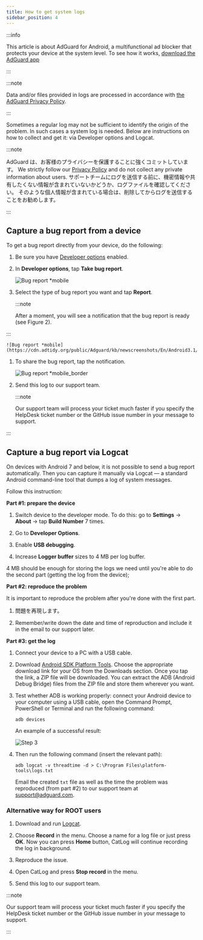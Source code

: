 ```yaml
---
title: How to get system logs
sidebar_position: 4
---
```


:::info

This article is about AdGuard for Android, a multifunctional ad blocker that protects your device at the system level. To see how it works, [download the AdGuard app](https://agrd.io/download-kb-adblock)

:::

:::note

Data and/or files provided in logs are processed in accordance with [the AdGuard Privacy Policy](https://adguard.com/en/privacy.html).

:::

Sometimes a regular log may not be sufficient to identify the origin of the problem. In such cases a system log is needed. Below are instructions on how to collect and get it: via Developer options and Logcat.

:::note

AdGuard は、お客様のプライバシーを保護することに強くコミットしています。 We strictly follow our [Privacy Policy](https://adguard.com/privacy/android.html) and do not collect any private information about users. サポートチームにログを送信する前に、機密情報や共有したくない情報が含まれていないかどうか、ログファイルを確認してください。 そのような個人情報が含まれている場合は、削除してからログを送信することをお勧めします。

:::

## Capture a bug report from a device

To get a bug report directly from your device, do the following:

1. Be sure you have [Developer options](https://developer.android.com/studio/run/device.html#developer-device-options) enabled.

1. In **Developer options**, tap **Take bug report**.

    ![Bug report *mobile](https://cdn.adtidy.org/public/Adguard/kb/newscreenshots/En/Android3.1/bugreporten.png)

1. Select the type of bug report you want and tap **Report**.

    :::note

    After a moment, you will see a notification that the bug report is ready (see Figure 2).


:::

    ![Bug report *mobile](https://cdn.adtidy.org/public/Adguard/kb/newscreenshots/En/Android3.1/bugreporteen.png)

1. To share the bug report, tap the notification.

    ![Bug report *mobile_border](https://cdn.adtidy.org/public/Adguard/kb/newscreenshots/En/Android3.1/bugreport3en.png)

1. Send this log to our support team.

    :::note

    Our support team will process your ticket much faster if you specify the HelpDesk ticket number or the GitHub issue number in your message to support.


:::

## Capture a bug report via Logcat

On devices with Android 7 and below, it is not possible to send a bug report automatically. Then you can capture it manually via Logcat — a standard Android command-line tool that dumps a log of system messages.

Follow this instruction:

**Part #1: prepare the device**

1. Switch device to the developer mode. To do this: go to **Settings** → **About** → tap **Build Number** 7 times.

1. Go to **Developer Options**.

1. Enable **USB debugging**.

1. Increase **Logger buffer** sizes to 4 MB per log buffer.

4 MB should be enough for storing the logs we need until you're able to do the second part (getting the log from the device);

**Part #2: reproduce the problem**

It is important to reproduce the problem after you're done with the first part.

1. 問題を再現します。

1. Remember/write down the date and time of reproduction and include it in the email to our support later.

**Part #3: get the log**

1. Connect your device to a PC with a USB cable.

1. Download [Android SDK Platform Tools](https://developer.android.com/studio/releases/platform-tools#downloads). Choose the appropriate download link for your OS from the Downloads section. Once you tap the link, a ZIP file will be downloaded. You can extract the ADB (Android Debug Bridge) files from the ZIP file and store them wherever you want.

1. Test whether ADB is working properly: connect your Android device to your computer using a USB cable, open the Command Prompt, PowerShell or Terminal and run the following command:

    `adb devices`

    An example of a successful result:

    ![Step 3](https://cdn.adtidy.org/content/kb/ad_blocker/android/logcat/logcat_step-3.png)

1. Then run the following command (insert the relevant path):

    `adb logcat -v threadtime -d > C:\Program Files\platform-tools\logs.txt`

    Email the created `txt` file as well as the time the problem was reproduced (from part #2) to our support team at support@adguard.com.

### Alternative way for ROOT users

1. Download and run [Logcat](https://play.google.com/store/apps/details?id=com.pluscubed.matlog).

1. Choose **Record** in the menu. Choose a name for a log file or just press **OK**. Now you can press **Home** button, CatLog will continue recording the log in background.

1. Reproduce the issue.

1. Open CatLog and press **Stop record** in the menu.

1. Send this log to our support team.

:::note

Our support team will process your ticket much faster if you specify the HelpDesk ticket number or the GitHub issue number in your message to support.

:::
